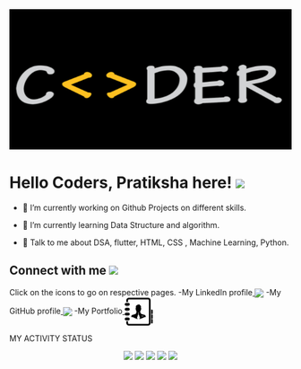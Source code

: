 
<!--
**Pratikshathisside/Pratikshathisside** is a ✨ _special_ ✨ repository because its `README.md` (this file) appears on your GitHub profile.

Here are some ideas to get you started:

- 🔭 I’m currently working on ...
- 🌱 I’m currently learning ...
- 👯 I’m looking to collaborate on ...
- 🤔 I’m looking for help with ...
- 💬 Ask me about ...
- 📫 How to reach me: ...
- 😄 Pronouns: ...
- ⚡ Fun fact: ...
-->
<img width="100%" height = "250px" src="coder.jpg.png" alt="cover" />
</div>

<h1> Hello Coders, Pratiksha here! <img src = "https://raw.githubusercontent.com/MartinHeinz/MartinHeinz/master/wave.gif" width = 50px> </h1>




- 🔭 I’m currently working on  Github Projects on different skills.

- 🌱 I’m currently learning Data Structure and algorithm. 

- 💬 Talk to me about  DSA, flutter, HTML, CSS , Machine Learning, Python.




<h2> Connect with me <img src='https://raw.githubusercontent.com/ShahriarShafin/ShahriarShafin/main/Assets/handshake.gif' width="100px"> </h2>
Click on the icons to go on respective pages.
-My LinkedIn profile<a href = 'https://www.linkedin.com/in/pratiksha-g-2bb446234'> <img width = '50px' align= 'center' src="https://raw.githubusercontent.com/rahulbanerjee26/githubAboutMeGenerator/main/icons/linked-in-alt.svg"/></a>      
-My GitHub profile<a href = 'https://github.com/Pratikshathisside'> <img width = '50px' align= 'center' 
src="https://raw.githubusercontent.com/rahulbanerjee26/githubAboutMeGenerator/main/icons/github.svg"/></a> 
-My Portfolio<a href = 'https://pratikshathisside.github.io/portfolio_trial/'> <img width = '50px' align= 'center' src="port.png"/></a> 

MY ACTIVITY STATUS
<div align="center">
<img height="180em" src="https://github-profile-summary-cards.vercel.app/api/cards/profile-details?username=Pratikshathisside&theme=github_dark" />
<img height="180em" src="https://github-profile-summary-cards.vercel.app/api/cards/repos-per-language?username=Pratikshathisside&theme=github_dark"  />
<img height="180em" src="https://github-profile-summary-cards.vercel.app/api/cards/most-commit-language?username=Pratikshathisside&theme=github_dark"  />
<img height="180em" src="https://github-profile-summary-cards.vercel.app/api/cards/stats?username=Pratikshathisside&theme=github_dark"/>
<img height="180em" src="https://github-profile-summary-cards.vercel.app/api/cards/productive-time?username=Pratikshathisside&theme=github_dark" />
</div>

